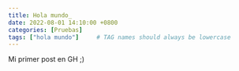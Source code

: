 ```yaml
---
title: Hola mundo_
date: 2022-08-01 14:10:00 +0800
categories: [Pruebas]
tags: ["hola mundo"]     # TAG names should always be lowercase
---
```


Mi primer post en GH ;)